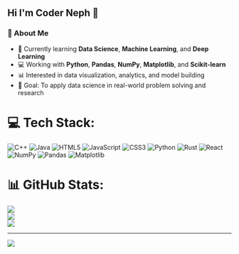 ## Hi I'm Coder Neph 👋

### 🧠 About Me
- 🌱 Currently learning **Data Science**, **Machine Learning**, and **Deep Learning**  
- 💻 Working with **Python**, **Pandas**, **NumPy**, **Matplotlib**, and **Scikit-learn**  
- 📊 Interested in data visualization, analytics, and model building  
- 🎯 Goal: To apply data science in real-world problem solving and research




# 💻 Tech Stack:
![C++](https://img.shields.io/badge/c++-%2300599C.svg?style=for-the-badge&logo=c%2B%2B&logoColor=white) ![Java](https://img.shields.io/badge/java-%23ED8B00.svg?style=for-the-badge&logo=openjdk&logoColor=white) ![HTML5](https://img.shields.io/badge/html5-%23E34F26.svg?style=for-the-badge&logo=html5&logoColor=white) ![JavaScript](https://img.shields.io/badge/javascript-%23323330.svg?style=for-the-badge&logo=javascript&logoColor=%23F7DF1E) ![CSS3](https://img.shields.io/badge/css3-%231572B6.svg?style=for-the-badge&logo=css3&logoColor=white) ![Python](https://img.shields.io/badge/python-3670A0?style=for-the-badge&logo=python&logoColor=ffdd54) ![Rust](https://img.shields.io/badge/rust-%23000000.svg?style=for-the-badge&logo=rust&logoColor=white) ![React](https://img.shields.io/badge/react-%2320232a.svg?style=for-the-badge&logo=react&logoColor=%2361DAFB) ![NumPy](https://img.shields.io/badge/numpy-%23013243.svg?style=for-the-badge&logo=numpy&logoColor=white) ![Pandas](https://img.shields.io/badge/pandas-%23150458.svg?style=for-the-badge&logo=pandas&logoColor=white) ![Matplotlib](https://img.shields.io/badge/Matplotlib-%23ffffff.svg?style=for-the-badge&logo=Matplotlib&logoColor=black)
# 📊 GitHub Stats:
![](https://github-readme-stats.vercel.app/api?username=CoderNeph&theme=bear&hide_border=false&include_all_commits=false&count_private=false)<br/>
![](https://nirzak-streak-stats.vercel.app/?user=CoderNeph&theme=bear&hide_border=false)<br/>
![](https://github-readme-stats.vercel.app/api/top-langs/?username=CoderNeph&theme=bear&hide_border=false&include_all_commits=false&count_private=false&layout=compact)

---
[![](https://visitcount.itsvg.in/api?id=CoderNeph&icon=0&color=0)](https://visitcount.itsvg.in)
